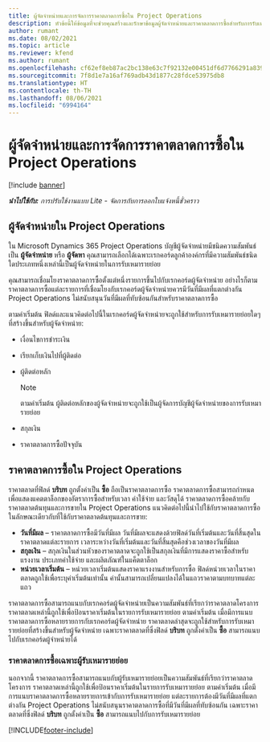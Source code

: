 ```yaml
---
title: ผู้จัดจำหน่ายและการจัดการราคาตลาดการซื้อใน Project Operations
description: หัวข้อนี้ให้ข้อมูลที่จะช่วยคุณสร้างและรักษาข้อมูลผู้จัดจำหน่ายและราคาตลาดการซื้อสำหรับการรับเหมารายย่อย
author: rumant
ms.date: 08/02/2021
ms.topic: article
ms.reviewer: kfend
ms.author: rumant
ms.openlocfilehash: cf62ef8eb87ac2bc138e63c7f92132e00451df6d7766291a8399a94a070799ab
ms.sourcegitcommit: 7f8d1e7a16af769adb43d1877c28fdce53975db8
ms.translationtype: HT
ms.contentlocale: th-TH
ms.lasthandoff: 08/06/2021
ms.locfileid: "6994164"
---
```

# <a name="vendor-and-purchase-price-list-management-in-project-operations"></a>ผู้จัดจำหน่ายและการจัดการราคาตลาดการซื้อใน Project Operations

[!include [banner](../../includes/dataverse-preview.md)]

_**นำไปใช้กับ:** การปรับใช้งานแบบ Lite - จัดการกับการออกใบแจ้งหนี้ชั่วคราว_

## <a name="vendors-in-project-operations"></a>ผู้จัดจำหน่ายใน Project Operations

ใน Microsoft Dynamics 365 Project Operations บัญชีผู้จัดจำหน่ายมีชนิดความสัมพันธ์เป็น **ผู้จัดจำหน่าย** หรือ **ผู้จัดหา** คุณสามารถเลือกได้เฉพาะเรกคอร์ดลูกค้าองค์กรที่มีความสัมพันธ์ชนิดใดประเภทหนึ่งเหล่านี้เป็นผู้จัดจำหน่ายในการรับเหมารายย่อย

คุณสามารถเชื่อมโยงราคาตลาดการซื้อตั้งแต่หนึ่งรายการขึ้นไปกับเรกคอร์ดผู้จัดจำหน่าย อย่างไรก็ตาม ราคาตลาดการซื้อแต่ละรายการที่เชื่อมโยงกับเรกคอร์ดผู้จัดจำหน่ายควรมีวันที่มีผลที่แตกต่างกัน Project Operations ไม่สนับสนุนวันที่มีผลที่ทับซ้อนกันสำหรับราคาตลาดการซื้อ

ตามค่าเริ่มต้น ฟิลด์และแนวคิดต่อไปนี้ในเรกคอร์ดผู้จัดจำหน่ายจะถูกใช้สำหรับการรับเหมารายย่อยใดๆ ที่สร้างขึ้นสำหรับผู้จัดจำหน่าย:

- เงื่อนไขการชำระเงิน
- เรียกเก็บเงินไปที่ผู้ติดต่อ
- ผู้ติดต่อหลัก

    > [!NOTE]
    > ตามค่าเริ่มต้น ผู้ติดต่อหลักของผู้จัดจำหน่ายจะถูกใช้เป็นผู้จัดการบัญชีผู้จัดจำหน่ายของการรับเหมารายย่อย

- สกุลเงิน
- ราคาตลาดการซื้อปัจจุบัน

## <a name="purchase-price-lists-in-project-operations"></a>ราคาตลาดการซื้อใน Project Operations

ราคาตลาดที่ฟิลด์ **บริบท** ถูกตั้งค่าเป็น **ซื้อ** ถือเป็นราคาตลาดการซื้อ ราคาตลาดการซื้อสามารถกำหนดเพื่อแสดงแคตตาล็อกของอัตราการซื้อสำหรับเวลา ค่าใช้จ่าย และวัสดุได้ ราคาตลาดการซื้อคล้ายกับราคาตลาดต้นทุนและการขายใน Project Operations แนวคิดต่อไปนี้นำไปใช้กับราคาตลาดการซื้อในลักษณะเดียวกับที่ใช้กับราคาตลาดต้นทุนและการขาย:

- **วันที่มีผล** – ราคาตลาดการซื้อมีวันที่มีผล วันที่มีผลจะแสดงด้วยฟิลด์วันที่เริ่มต้นและวันที่สิ้นสุดในราคาตลาดแต่ละรายการ เวลาระหว่างวันที่เริ่มต้นและวันที่สิ้นสุดคือช่วงเวลาของวันที่มีผล
- **สกุลเงิน** – สกุลเงินในส่วนหัวของราคาตลาดจะถูกใช้เป็นสกุลเงินที่มีการแสดงราคาซื้อสำหรับแรงงาน ประเภทค่าใช้จ่าย และผลิตภัณฑ์ในแค็ตตาล็อก
- **หน่วยเวลาเริ่มต้น** – หน่วยเวลาเริ่มต้นแสดงราคาแรงงานสำหรับการซื้อ ฟิลด์หน่วยเวลาในราคาตลาดถูกใช้เพื่อระบุค่าเริ่มต้นเท่านั้น ค่านั้นสามารถเปลี่ยนแปลงได้ในแถวราคาตามบทบาทแต่ละแถว

ราคาตลาดการซื้อสามารถแนบกับเรกคอร์ดผู้จัดจำหน่ายเป็นความสัมพันธ์ที่เรียกว่าราคาตลาดโครงการ ราคาตลาดเหล่านี้ถูกใช้เพื่อป้อนราคาเริ่มต้นในรายการรับเหมารายย่อย ตามค่าเริ่มต้น เมื่อมีการแนบราคาตลาดการซื้อหลายรายการกับเรกคอร์ดผู้จัดจำหน่าย ราคาตลาดล่าสุดจะถูกใช้สำหรับการรับเหมารายย่อยที่สร้างขึ้นสำหรับผู้จัดจำหน่าย เฉพาะราคาตลาดที่ซึ่งฟิลด์ **บริบท** ถูกตั้งค่าเป็น **ซื้อ** สามารถแนบไปกับเรกคอร์ดผู้จำหน่ายได้

### <a name="subcontract-specific-purchase-price-lists"></a>ราคาตลาดการซื้อเฉพาะผู้รับเหมารายย่อย

นอกจากนี้ ราคาตลาดการซื้อสามารถแนบกับผู้รับเหมารายย่อยเป็นความสัมพันธ์ที่เรียกว่าราคาตลาดโครงการ ราคาตลาดเหล่านี้ถูกใช้เพื่อป้อนราคาเริ่มต้นในรายการรับเหมารายย่อย ตามค่าเริ่มต้น เมื่อมีการแนบราคาตลาดการซื้อหลายรายการเข้ากับการรับเหมารายย่อย แต่ละรายการต้องมีวันที่มีผลที่แตกต่างกัน Project Operations ไม่สนับสนุนราคาตลาดการซื้อที่มีวันที่มีผลที่ทับซ้อนกัน เฉพาะราคาตลาดที่ซึ่งฟิลด์ **บริบท** ถูกตั้งค่าเป็น **ซื้อ** สามารถแนบไปกับการรับเหมารายย่อย

[!INCLUDE[footer-include](../../includes/footer-banner.md)]
